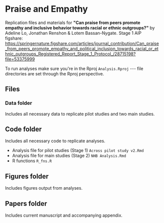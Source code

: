 # Praise and Empathy

Replication files and materials for **"Can praise from peers promote empathy and inclusive behavior towards racial or ethnic outgroups?"** by Adeline Lo, Jonathan Renshon & Lotem Bassan-Nygate. Stage 1 AIP figshare: https://springernature.figshare.com/articles/journal_contribution/Can_praise_from_peers_promote_empathy_and_political_inclusion_towards_racial_or_ethnic_outgroups_Registered_Report_Stage_1_Protocol_/28715198?file=53375999

To run analyses make sure you're in the Rproj `Analysis.Rproj` --- file directories are set through the Rproj perspective.
## Files

### Data folder

Includes all necessary data to replicate pilot studies and two main studies.

## Code folder

Includes all necessary code to replicate analyses.

* Analysis file for pilot studies (Stage 1) `Across pilot study v2.Rmd`
* Analysis file for main studies (Stage 2) `NHB Analysis.Rmd`
* R functions `R_fns.R`

## Figures folder

Includes figures output from analyses.

## Papers folder

Includes current manuscript and accompanying appendix.
